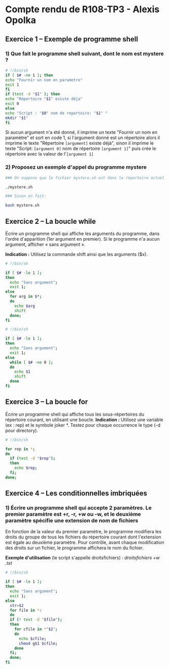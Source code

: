 # Compte rendu de R108-TP3 - Alexis Opolka

## Exercice 1 – Exemple de programme shell

### 1) Que fait le programme shell suivant, dont le nom est mystere ?

```bash
# !/bin/sh
if [ $# -ne 1 ]; then
echo "Fournir un nom en parametre"
exit 1
fi
if (test -d "$1" ); then
echo "Répertoire "$1" existe déja"
exit 0
else
echo "Script : "$0" nom de repertoire: "$1" "
mkdir "$1"
fi
```

Si aucun argument n'a été donné, il imprime un texte "Fournir un nom en paramètre" et sort en code 1, si l'argument donné est un répertoire alors il imprime le texte "Répertoire `[argument]` existe déjà", sinon il imprime le texte "Script: `[argument 0]` nom de répertoire `[argument 1]`" puis crée le répertoire avec la valeur de l'`[argument 1]`

### 2) Proposez un exemple d'appel du programme mystere

```bash
### On suppose que le fichier mystere.sh est dans le répertoire actuel et qu'il a les droits d'exécution:

./mystere.sh

### Sinon on fait:

bash mystere.sh
```

<div style="line-break">

## Exercice 2 – La boucle while

Écrire un programme shell qui affiche les arguments du programme, dans l'ordre d'apparition
(1er argument en premier). Si le programme n'a aucun argument, afficher « sans argument ».

**Indication :** Utilisez la commande shift ainsi que les arguments ($x).

```bash
# !/bin/sh

if [ $# -le 1 ];
then
  echo "Sans argument";
  exit 1;
else
  for arg in $*;
  do
    echo $arg
    shift
  done;
fi
```

```bash
# !/bin/sh

if [ $# -le 1 ];
then
  echo "Sans argument";
  exit 1;
else
  while [ $# -ne 0 ];
  do
    echo $1
    shift
  done
fi
```

## Exercice 3 – La boucle for

Écrire un programme shell qui affiche tous les sous-répertoires du répertoire courant, en
utilisant une boucle.
**Indication :** Utilisez une variable (ex : rep) et le symbole joker *. Testez pour chaque
occurrence le type (-d pour directory).

```bash
# !/bin/sh

for rep in *;
do
  if (test -d "$rep");
  then
    echo $rep;
  fi;
done;

```

## Exercice 4 – Les conditionnelles imbriquées

### 1) Écrire un programme shell qui accepte 2 paramètres. Le premier paramètre est +r, -r, +w ou -w, et le deuxième paramètre spécifie une extension de nom de fichiers

En fonction de la valeur du premier paramètre, le programme modifiera les droits du groupe de tous les fichiers
du répertoire courant dont l'extension est égale au deuxième paramètre.
Pour contrôle, avant chaque modification des droits sur un fichier, le programme affichera le nom du fichier.

**Exemple d'utilisation** (le script s'appelle droitsfichiers) : *droitsfichiers +w .txt*

```bash
# !/bin/sh

if [ $# -le 1 ];
then
  echo "Sans argument";
  exit 1;
else
  str=$2
  for file in *:
  do
  if (! test -d "$file");
  then
    for cfile in *"$2";
    do
      echo $cfile;
      chmod g$1 $cfile;
    done
  fi;
  done;
fi
```
